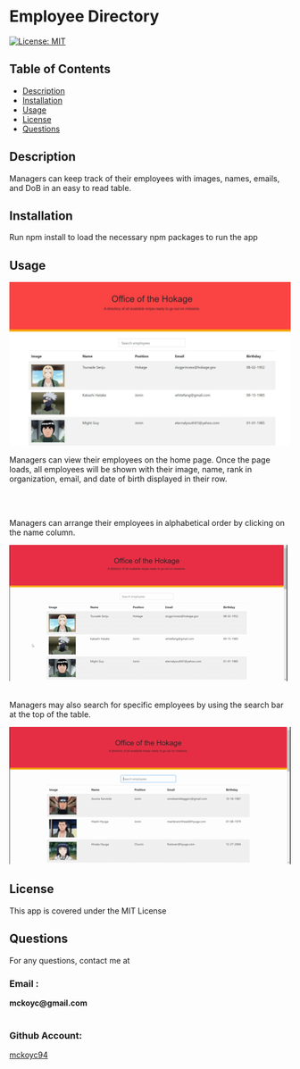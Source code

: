   # Employee Directory
  [![License: MIT](https://img.shields.io/badge/License-MIT-yellow.svg)](https://opensource.org/licenses/MIT)
  
  ## Table of Contents
  * [Description](#description)
  * [Installation](#installation)
  * [Usage](#usage)
  * [License](#license)
  * [Questions](#questions)
    
  ## Description
  <p> Managers can keep track of their employees with images, names, emails, and DoB in an easy to read table. </p>
  
  ## Installation
  <p> Run npm install to load the necessary npm packages to run the app </p>

  ## Usage
  <img src = "./src/images/Directory.jpg">
  <p> Managers can view their employees on the home page. Once the page loads, all employees will be shown with their image, name, rank in organization, email, and date of birth displayed in their row.</p> 
  <br></br>
  <p>Managers can arrange their employees in alphabetical order by clicking on the name column.</p> 
  <img src = "./src/images/Alphabet.gif" >
  <br></br>
  <p>Managers may also search for specific employees by using the search bar at the top of the table.  </p>
  <img src = "./src/images/SearchName.gif">

  ## License
  <p> This app is covered under the MIT License </p>

  ## Questions
  <p> For any questions, contact me at </p>
  <h3> Email : </h3>
  <strong>mckoyc@gmail.com</strong>
  <br></br>
  <h3> Github Account:</h3>
  
  
  [mckoyc94](https://github.com/mckoyc94)
